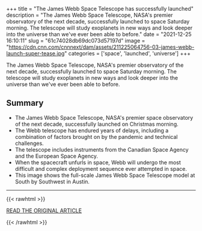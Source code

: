 +++
title = "The James Webb Space Telescope has successfully launched"
description = "The James Webb Space Telescope, NASA's premier observatory of the next decade, successfully launched to space Saturday morning. The telescope will study exoplanets in new ways and look deeper into the universe than we've ever been able to before."
date = "2021-12-25 16:10:11"
slug = "61c74028db69dc073d57197d"
image = "https://cdn.cnn.com/cnnnext/dam/assets/211225064756-03-james-webb-launch-super-tease.jpg"
categories = ['space', 'launched', 'universe']
+++

The James Webb Space Telescope, NASA's premier observatory of the next decade, successfully launched to space Saturday morning. The telescope will study exoplanets in new ways and look deeper into the universe than we've ever been able to before.

## Summary

- The James Webb Space Telescope, NASA's premier space observatory of the next decade, successfully launched on Christmas morning.
- The Webb telescope has endured years of delays, including a combination of factors brought on by the pandemic and technical challenges.
- The telescope includes instruments from the Canadian Space Agency and the European Space Agency.
- When the spacecraft unfurls in space, Webb will undergo the most difficult and complex deployment sequence ever attempted in space.
- This image shows the full-scale James Webb Space Telescope model at South by Southwest in Austin.

---

{{< rawhtml >}}
  <p class="article-category">
    <a target="_blank" href="https://www.cnn.com/2021/12/25/world/james-webb-space-telescope-launch-scn/index.html">READ THE ORIGINAL ARTICLE</a>
  </p>
{{< /rawhtml >}}
